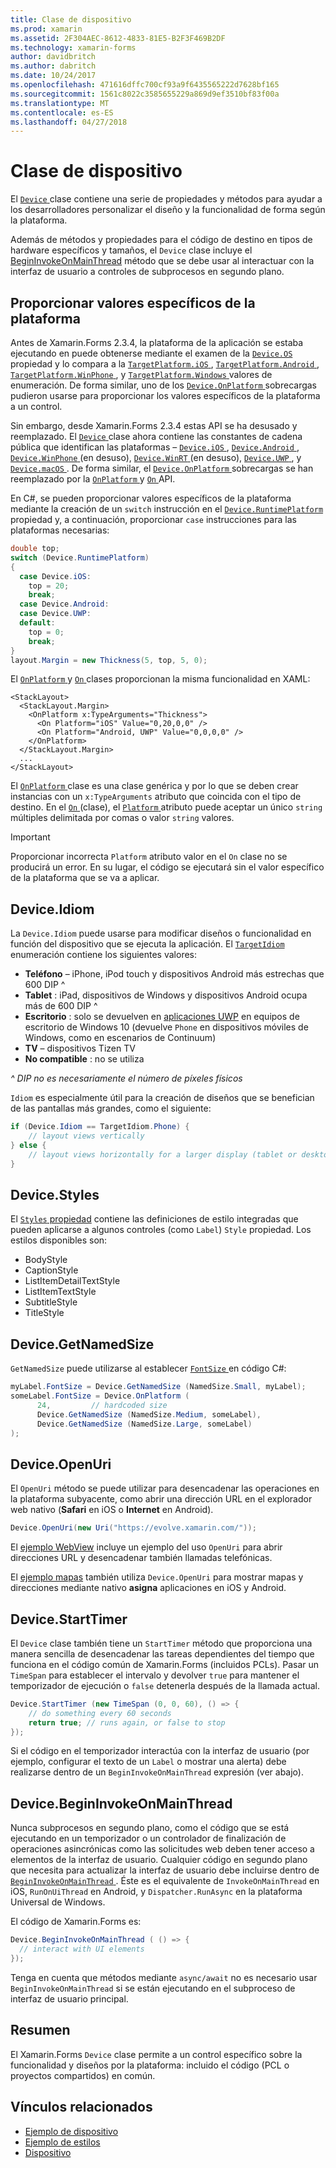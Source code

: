 ```yaml
---
title: Clase de dispositivo
ms.prod: xamarin
ms.assetid: 2F304AEC-8612-4833-81E5-B2F3F469B2DF
ms.technology: xamarin-forms
author: davidbritch
ms.author: dabritch
ms.date: 10/24/2017
ms.openlocfilehash: 471616dffc700cf93a9f6435565222d7628bf165
ms.sourcegitcommit: 1561c8022c3585655229a869d9ef3510bf83f00a
ms.translationtype: MT
ms.contentlocale: es-ES
ms.lasthandoff: 04/27/2018
---
```

# <a name="device-class"></a>Clase de dispositivo

El [ `Device` ](https://developer.xamarin.com/api/type/Xamarin.Forms.Device/) clase contiene una serie de propiedades y métodos para ayudar a los desarrolladores personalizar el diseño y la funcionalidad de forma según la plataforma.

Además de métodos y propiedades para el código de destino en tipos de hardware específicos y tamaños, el `Device` clase incluye el [BeginInvokeOnMainThread](#Device_BeginInvokeOnMainThread) método que se debe usar al interactuar con la interfaz de usuario a controles de subprocesos en segundo plano.

<a name="providing-platform-values" />

## <a name="providing-platform-specific-values"></a>Proporcionar valores específicos de la plataforma

Antes de Xamarin.Forms 2.3.4, la plataforma de la aplicación se estaba ejecutando en puede obtenerse mediante el examen de la [ `Device.OS` ](https://developer.xamarin.com/api/property/Xamarin.Forms.Device.OS/) propiedad y lo compara a la [ `TargetPlatform.iOS` ](https://developer.xamarin.com/api/field/Xamarin.Forms.TargetPlatform.iOS/), [ `TargetPlatform.Android` ](https://developer.xamarin.com/api/field/Xamarin.Forms.TargetPlatform.Android/), [ `TargetPlatform.WinPhone` ](https://developer.xamarin.com/api/field/Xamarin.Forms.TargetPlatform.WinPhone/), y [ `TargetPlatform.Windows` ](https://developer.xamarin.com/api/field/Xamarin.Forms.TargetPlatform.Windows/) valores de enumeración. De forma similar, uno de los [ `Device.OnPlatform` ](https://developer.xamarin.com/api/member/Xamarin.Forms.Device.OnPlatform/p/System.Action/System.Action/System.Action/System.Action/) sobrecargas pudieron usarse para proporcionar los valores específicos de la plataforma a un control.

Sin embargo, desde Xamarin.Forms 2.3.4 estas API se ha desusado y reemplazado. El [ `Device` ](https://developer.xamarin.com/api/type/Xamarin.Forms.Device/) clase ahora contiene las constantes de cadena pública que identifican las plataformas – [ `Device.iOS` ](https://developer.xamarin.com/api/field/Xamarin.Forms.Device.iOS/), [ `Device.Android` ](https://developer.xamarin.com/api/field/Xamarin.Forms.Device.Android/), [ `Device.WinPhone` ](https://developer.xamarin.com/api/field/Xamarin.Forms.Device.WinPhone/) (en desuso), [ `Device.WinRT` ](https://developer.xamarin.com/api/field/Xamarin.Forms.Device.WinRT/) (en desuso), [ `Device.UWP` ](https://developer.xamarin.com/api/field/Xamarin.Forms.Device.UWP/), y [ `Device.macOS` ](https://developer.xamarin.com/api/field/Xamarin.Forms.Device.macOS/). De forma similar, el [ `Device.OnPlatform` ](https://developer.xamarin.com/api/member/Xamarin.Forms.Device.OnPlatform/p/System.Action/System.Action/System.Action/System.Action/) sobrecargas se han reemplazado por la [ `OnPlatform` ](https://developer.xamarin.com/api/type/Xamarin.Forms.OnPlatform%3CT%3E/) y [ `On` ](https://developer.xamarin.com/api/type/Xamarin.Forms.On/) API.

En C#, se pueden proporcionar valores específicos de la plataforma mediante la creación de un `switch` instrucción en el [ `Device.RuntimePlatform` ](https://developer.xamarin.com/api/property/Xamarin.Forms.Device.RuntimePlatform/) propiedad y, a continuación, proporcionar `case` instrucciones para las plataformas necesarias:

```csharp
double top;
switch (Device.RuntimePlatform)
{
  case Device.iOS:
    top = 20;
    break;
  case Device.Android:
  case Device.UWP:
  default:
    top = 0;
    break;
}
layout.Margin = new Thickness(5, top, 5, 0);
```

El [ `OnPlatform` ](https://developer.xamarin.com/api/type/Xamarin.Forms.OnPlatform%3CT%3E/) y [ `On` ](https://developer.xamarin.com/api/type/Xamarin.Forms.On/) clases proporcionan la misma funcionalidad en XAML:

```xaml
<StackLayout>
  <StackLayout.Margin>
    <OnPlatform x:TypeArguments="Thickness">
      <On Platform="iOS" Value="0,20,0,0" />
      <On Platform="Android, UWP" Value="0,0,0,0" />
    </OnPlatform>
  </StackLayout.Margin>
  ...
</StackLayout>
```

El [ `OnPlatform` ](https://developer.xamarin.com/api/type/Xamarin.Forms.OnPlatform%3CT%3E/) clase es una clase genérica y por lo que se deben crear instancias con un `x:TypeArguments` atributo que coincida con el tipo de destino. En el [ `On` ](https://developer.xamarin.com/api/type/Xamarin.Forms.On/) (clase), el [ `Platform` ](https://developer.xamarin.com/api/property/Xamarin.Forms.On.Platform/) atributo puede aceptar un único `string` múltiples delimitada por comas o valor `string` valores.

> [!IMPORTANT]
> Proporcionar incorrecta `Platform` atributo valor en el `On` clase no se producirá un error. En su lugar, el código se ejecutará sin el valor específico de la plataforma que se va a aplicar.

<a name="Device_Idiom" />

## <a name="deviceidiom"></a>Device.Idiom

La `Device.Idiom` puede usarse para modificar diseños o funcionalidad en función del dispositivo que se ejecuta la aplicación. El [ `TargetIdiom` ](https://developer.xamarin.com/api/type/Xamarin.Forms.TargetIdiom/) enumeración contiene los siguientes valores:

-  **Teléfono** – iPhone, iPod touch y dispositivos Android más estrechas que 600 DIP ^
-  **Tablet** : iPad, dispositivos de Windows y dispositivos Android ocupa más de 600 DIP ^
-  **Escritorio** : solo se devuelven en [aplicaciones UWP](~/xamarin-forms/platform/windows/installation/index.md) en equipos de escritorio de Windows 10 (devuelve `Phone` en dispositivos móviles de Windows, como en escenarios de Continuum)
-  **TV** – dispositivos Tizen TV
-  **No compatible** : no se utiliza

*^ DIP no es necesariamente el número de píxeles físicos*

`Idiom` es especialmente útil para la creación de diseños que se benefician de las pantallas más grandes, como el siguiente:

```csharp
if (Device.Idiom == TargetIdiom.Phone) {
    // layout views vertically
} else {
    // layout views horizontally for a larger display (tablet or desktop)
}
```

<a name="Device_Styles" />

## <a name="devicestyles"></a>Device.Styles

El [ `Styles` propiedad](~/xamarin-forms/user-interface/styles/index.md) contiene las definiciones de estilo integradas que pueden aplicarse a algunos controles (como `Label`) `Style` propiedad. Los estilos disponibles son:

* BodyStyle
* CaptionStyle
* ListItemDetailTextStyle
* ListItemTextStyle
* SubtitleStyle
* TitleStyle

<a name="Device_GetNamedSize" />

## <a name="devicegetnamedsize"></a>Device.GetNamedSize

`GetNamedSize` puede utilizarse al establecer [ `FontSize` ](~/xamarin-forms/user-interface/text/fonts.md) en código C#:

```csharp
myLabel.FontSize = Device.GetNamedSize (NamedSize.Small, myLabel);
someLabel.FontSize = Device.OnPlatform (
      24,         // hardcoded size
      Device.GetNamedSize (NamedSize.Medium, someLabel),
      Device.GetNamedSize (NamedSize.Large, someLabel)
);
```

<a name="Device_OpenUri" />

## <a name="deviceopenuri"></a>Device.OpenUri

El `OpenUri` método se puede utilizar para desencadenar las operaciones en la plataforma subyacente, como abrir una dirección URL en el explorador web nativo (**Safari** en iOS o **Internet** en Android).

```csharp
Device.OpenUri(new Uri("https://evolve.xamarin.com/"));
```

El [ejemplo WebView](https://github.com/xamarin/xamarin-forms-samples/blob/master/WorkingWithWebview/WorkingWithWebview/WebAppPage.cs) incluye un ejemplo del uso `OpenUri` para abrir direcciones URL y desencadenar también llamadas telefónicas.

El [ejemplo mapas](https://github.com/xamarin/xamarin-forms-samples/blob/master/WorkingWithMaps/WorkingWithMaps/MapAppPage.cs) también utiliza `Device.OpenUri` para mostrar mapas y direcciones mediante nativo **asigna** aplicaciones en iOS y Android.

<a name="Device_StartTimer" />

## <a name="devicestarttimer"></a>Device.StartTimer

El `Device` clase también tiene un `StartTimer` método que proporciona una manera sencilla de desencadenar las tareas dependientes del tiempo que funciona en el código común de Xamarin.Forms (incluidos PCLs). Pasar un `TimeSpan` para establecer el intervalo y devolver `true` para mantener el temporizador de ejecución o `false` detenerla después de la llamada actual.

```csharp
Device.StartTimer (new TimeSpan (0, 0, 60), () => {
    // do something every 60 seconds
    return true; // runs again, or false to stop
});
```

Si el código en el temporizador interactúa con la interfaz de usuario (por ejemplo, configurar el texto de un `Label` o mostrar una alerta) debe realizarse dentro de un `BeginInvokeOnMainThread` expresión (ver abajo).

<a name="Device_BeginInvokeOnMainThread" />

## <a name="devicebegininvokeonmainthread"></a>Device.BeginInvokeOnMainThread

Nunca subprocesos en segundo plano, como el código que se está ejecutando en un temporizador o un controlador de finalización de operaciones asincrónicas como las solicitudes web deben tener acceso a elementos de la interfaz de usuario. Cualquier código en segundo plano que necesita para actualizar la interfaz de usuario debe incluirse dentro de [ `BeginInvokeOnMainThread` ](https://developer.xamarin.com/api/member/Xamarin.Forms.Device.BeginInvokeOnMainThread/p/System.Action/). Éste es el equivalente de `InvokeOnMainThread` en iOS, `RunOnUiThread` en Android, y `Dispatcher.RunAsync` en la plataforma Universal de Windows.

El código de Xamarin.Forms es:

```csharp
Device.BeginInvokeOnMainThread ( () => {
  // interact with UI elements
});
```

Tenga en cuenta que métodos mediante `async/await` no es necesario usar `BeginInvokeOnMainThread` si se están ejecutando en el subproceso de interfaz de usuario principal.

## <a name="summary"></a>Resumen

El Xamarin.Forms `Device` clase permite a un control específico sobre la funcionalidad y diseños por la plataforma: incluido el código (PCL o proyectos compartidos) en común.


## <a name="related-links"></a>Vínculos relacionados

- [Ejemplo de dispositivo](https://developer.xamarin.com/samples/xamarin-forms/WorkingWithDevice/)
- [Ejemplo de estilos](https://developer.xamarin.com/samples/xamarin-forms/WorkingWithStyles/)
- [Dispositivo](https://developer.xamarin.com/api/type/Xamarin.Forms.Device/)

